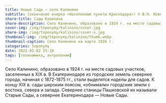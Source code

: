 ```yaml
---
title: Новые Сады — село Калинино
subtitle: (окончание очерка «Населенные пункты Краснодара») © В.Н. Ковешников
share-title: Сады Калинина
share-description: Село Калинино, образовано в 1924 г. на месте садовых участков.
cover-img: /img/toponymy/kalinino/cover.jpg
share-img: /img/toponymy/kalinino/cover-s.jpg
thumbnail-img: /img/toponymy/kalinino/thumb.webp
thumbnail-caption: Село Калинино на карте 1926 г.
categories: toponymy
date: 2021-05-02 15:10
tags: [топонимика, антропоним]
---
```

Село Калинино, образовано в 1924 г. на месте садовых участков, заселенных в ХIХ в. В Екатеринодаре из городских земель севернее города, начиная с 1872-1875 гг., стали выделятся наделы для садов. К концу ХIХ в. сады широким поясом, «обнимали» городские земли с востока, севера и запада. Севернее станицы Пашковской их называли Старые Сады, а севернее Екатеринодара — Новые Сады.
